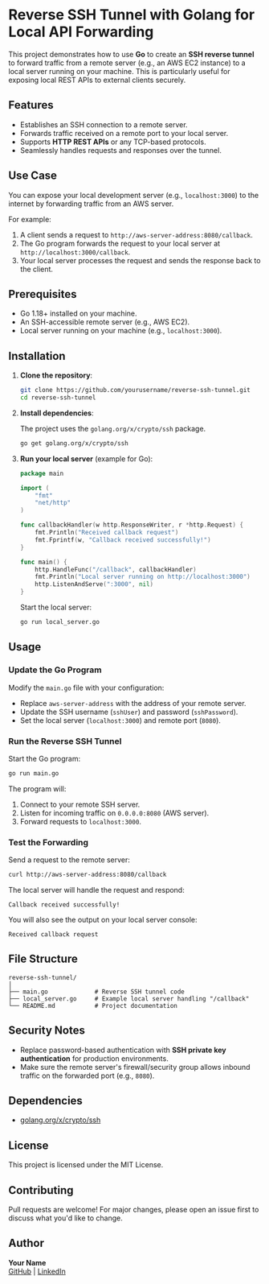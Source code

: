 
# Reverse SSH Tunnel with Golang for Local API Forwarding

This project demonstrates how to use **Go** to create an **SSH reverse tunnel** to forward traffic from a remote server (e.g., an AWS EC2 instance) to a local server running on your machine. This is particularly useful for exposing local REST APIs to external clients securely.


## Features

- Establishes an SSH connection to a remote server.
- Forwards traffic received on a remote port to your local server.
- Supports **HTTP REST APIs** or any TCP-based protocols.
- Seamlessly handles requests and responses over the tunnel.


## Use Case

You can expose your local development server (e.g., `localhost:3000`) to the internet by forwarding traffic from an AWS server.

For example:

1. A client sends a request to `http://aws-server-address:8080/callback`.
2. The Go program forwards the request to your local server at `http://localhost:3000/callback`.
3. Your local server processes the request and sends the response back to the client.


## Prerequisites

- Go 1.18+ installed on your machine.
- An SSH-accessible remote server (e.g., AWS EC2).
- Local server running on your machine (e.g., `localhost:3000`).


## Installation

1. **Clone the repository**:

   ```bash
   git clone https://github.com/yourusername/reverse-ssh-tunnel.git
   cd reverse-ssh-tunnel
   ```

2. **Install dependencies**:

   The project uses the `golang.org/x/crypto/ssh` package.

   ```bash
   go get golang.org/x/crypto/ssh
   ```

3. **Run your local server** (example for Go):

   ```go
   package main

   import (
       "fmt"
       "net/http"
   )

   func callbackHandler(w http.ResponseWriter, r *http.Request) {
       fmt.Println("Received callback request")
       fmt.Fprintf(w, "Callback received successfully!")
   }

   func main() {
       http.HandleFunc("/callback", callbackHandler)
       fmt.Println("Local server running on http://localhost:3000")
       http.ListenAndServe(":3000", nil)
   }
   ```

   Start the local server:

   ```bash
   go run local_server.go
   ```


## Usage

### Update the Go Program

Modify the `main.go` file with your configuration:

- Replace `aws-server-address` with the address of your remote server.
- Update the SSH username (`sshUser`) and password (`sshPassword`).
- Set the local server (`localhost:3000`) and remote port (`8080`).


### Run the Reverse SSH Tunnel

Start the Go program:

```bash
go run main.go
```

The program will:

1. Connect to your remote SSH server.
2. Listen for incoming traffic on `0.0.0.0:8080` (AWS server).
3. Forward requests to `localhost:3000`.


### Test the Forwarding

Send a request to the remote server:

```bash
curl http://aws-server-address:8080/callback
```

The local server will handle the request and respond:

```
Callback received successfully!
```

You will also see the output on your local server console:

```
Received callback request
```


## File Structure

```
reverse-ssh-tunnel/
│
├── main.go             # Reverse SSH tunnel code
├── local_server.go     # Example local server handling "/callback"
└── README.md           # Project documentation
```



## Security Notes

- Replace password-based authentication with **SSH private key authentication** for production environments.
- Make sure the remote server's firewall/security group allows inbound traffic on the forwarded port (e.g., `8080`).



## Dependencies

- [golang.org/x/crypto/ssh](https://pkg.go.dev/golang.org/x/crypto/ssh)


## License

This project is licensed under the MIT License.


## Contributing

Pull requests are welcome! For major changes, please open an issue first to discuss what you'd like to change.


## Author

**Your Name**  
[GitHub](https://github.com/gerins) | [LinkedIn](#)
